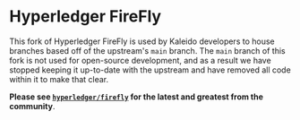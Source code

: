 # Hyperledger FireFly

This fork of Hyperledger FireFly is used by Kaleido developers to house branches based off of the upstream's
`main` branch. The `main` branch of this fork is not used for open-source development, and as a result
we have stopped keeping it up-to-date with the upstream and have removed all code within it to make that
clear.

**Please see [`hyperledger/firefly`](https://github.com/hyperledger/firefly) for the latest and greatest
from the community**.
